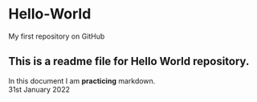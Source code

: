# Hello-World
My first repository on GitHub
## This is a readme file for Hello World repository.

In this document I am **practicing** markdown.  
31st January 2022


